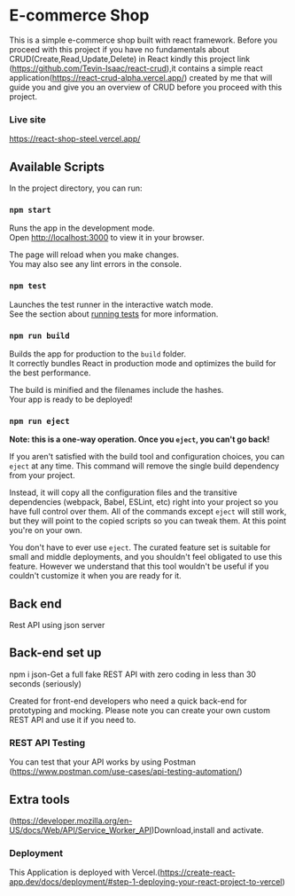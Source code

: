 # E-commerce Shop
This is a simple e-commerce shop built with react framework.
Before you proceed with this project if you have no fundamentals about CRUD(Create,Read,Update,Delete) in React  kindly this  project link (https://github.com/Tevin-Isaac/react-crud),it contains a simple react application(https://react-crud-alpha.vercel.app/)   created by me  that will guide you and give you an overview of CRUD before you proceed  with this project.

### Live site
https://react-shop-steel.vercel.app/


## Available Scripts

In the project directory, you can run:

### `npm start`

Runs the app in the development mode.\
Open [http://localhost:3000](http://localhost:3000) to view it in your browser.

The page will reload when you make changes.\
You may also see any lint errors in the console.

### `npm test`

Launches the test runner in the interactive watch mode.\
See the section about [running tests](https://facebook.github.io/create-react-app/docs/running-tests) for more information.

### `npm run build`

Builds the app for production to the `build` folder.\
It correctly bundles React in production mode and optimizes the build for the best performance.

The build is minified and the filenames include the hashes.\
Your app is ready to be deployed!

### `npm run eject`

**Note: this is a one-way operation. Once you `eject`, you can't go back!**

If you aren't satisfied with the build tool and configuration choices, you can `eject` at any time. This command will remove the single build dependency from your project.

Instead, it will copy all the configuration files and the transitive dependencies (webpack, Babel, ESLint, etc) right into your project so you have full control over them. All of the commands except `eject` will still work, but they will point to the copied scripts so you can tweak them. At this point you're on your own.

You don't have to ever use `eject`. The curated feature set is suitable for small and middle deployments, and you shouldn't feel obligated to use this feature. However we understand that this tool wouldn't be useful if you couldn't customize it when you are ready for it.

## Back end
Rest API using json server

## Back-end set up
npm i json-Get a full fake REST API with zero coding in less than 30 seconds (seriously)

Created  for front-end developers who need a quick back-end for prototyping and mocking.
Please note you can create your own  custom REST API and use it if you need to.



###  REST API Testing
You can test that your API works by using Postman (https://www.postman.com/use-cases/api-testing-automation/)

## Extra tools
(https://developer.mozilla.org/en-US/docs/Web/API/Service_Worker_API)Download,install and activate.




### Deployment
This Application is deployed with Vercel.(https://create-react-app.dev/docs/deployment/#step-1-deploying-your-react-project-to-vercel)



